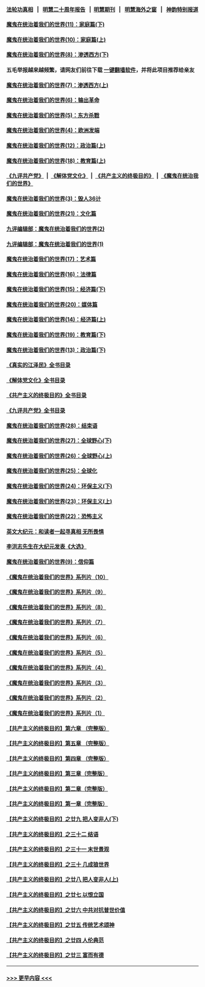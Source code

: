 #### [法轮功真相](https://github.com/gfw-breaker/truth/blob/master/README.md?t=0) &nbsp;&nbsp;|&nbsp;&nbsp; [明慧二十周年报告](https://github.com/gfw-breaker/mh-reports/blob/master/README.md?t=0) &nbsp;&nbsp;|&nbsp;&nbsp;[明慧期刊](https://github.com/gfw-breaker/mh-qikan) &nbsp;&nbsp;|&nbsp;&nbsp; [明慧海外之窗](https://github.com/gfw-breaker/mh-news/blob/master/README.md?t=0) &nbsp;&nbsp;|&nbsp;&nbsp; [神韵特别报道](https://github.com/gfw-breaker/mh-news/blob/master/shenyun.md?t=0)
#### [魔鬼在统治着我们的世界(11)：家庭篇(下)](../pages/nsc422/n10440961.md?t=12041301) 
#### [魔鬼在统治着我们的世界(10)：家庭篇(上)](../pages/nsc422/n10435448.md?t=12041301) 
#### [魔鬼在统治着我们的世界(8)：渗透西方(下)](../pages/nsc422/n10429603.md?t=12041301) 
#### 五毛举报越来越频繁，请网友们前往下载 [一键翻墙软件](https://github.com/gfw-breaker/ssr-accounts)，并将此项目推荐给亲友
#### [魔鬼在统治着我们的世界(7)：渗透西方(上)](../pages/nsc422/n10426013.md?t=12041301) 
#### [魔鬼在统治着我们的世界(6)：输出革命](../pages/nsc422/n10421536.md?t=12041301) 
#### [魔鬼在统治着我们的世界(5)：东方杀戮](../pages/nsc422/n10417707.md?t=12041301) 
#### [魔鬼在统治着我们的世界(4)：欧洲发端](../pages/nsc422/n10414890.md?t=12041301) 
#### [魔鬼在统治着我们的世界(12)：政治篇(上)](../pages/nsc422/n10444576.md?t=12041301) 
#### [魔鬼在统治着我们的世界(18)：教育篇(上)](../pages/nsc422/n10526970.md?t=12041301) 
#### [《九评共产党》](https://github.com/begood0513/9ping.md/blob/master/README.md) &nbsp;|&nbsp; [《解体党文化》](../../../../jtdwh.md/blob/master/README.md)  &nbsp;|&nbsp; [《共产主义的终极目的》](../../../../gczydzjmd.md/blob/master/README.md) &nbsp;|&nbsp; [《魔鬼在统治我们的世界》](../../../../mgztzwmdsj.md/blob/master/README.md) 
#### [魔鬼在统治着我们的世界(3)：毁人36计](../pages/nsc422/n10411583.md?t=12041301) 
#### [魔鬼在统治着我们的世界(21)：文化篇](../pages/nsc422/n10597706.md?t=12041301) 
#### [九评编辑部：魔鬼在统治着我们的世界(2)](../pages/nsc422/n10410036.md?t=12041301) 
#### [九评编辑部：魔鬼在统治着我们的世界(1)](../pages/nsc422/n10406825.md?t=12041301) 
#### [魔鬼在统治着我们的世界(17)：艺术篇](../pages/nsc422/n10499093.md?t=12041301) 
#### [魔鬼在统治着我们的世界(16)：法律篇](../pages/nsc422/n10485969.md?t=12041301) 
#### [魔鬼在统治着我们的世界(15)：经济篇(下)](../pages/nsc422/n10469975.md?t=12041301) 
#### [魔鬼在统治着我们的世界(20)：媒体篇](../pages/nsc422/n10586579.md?t=12041301) 
#### [魔鬼在统治着我们的世界(14)：经济篇(上)](../pages/nsc422/n10457370.md?t=12041301) 
#### [魔鬼在统治着我们的世界(19)：教育篇(下)](../pages/nsc422/n10564808.md?t=12041301) 
#### [魔鬼在统治着我们的世界(13)：政治篇(下)](../pages/nsc422/n10448270.md?t=12041301) 
#### [《真实的江泽民》全书目录](../pages/nsc422/n13721399.md?t=12041301) 
#### [《解体党文化》全书目录](../pages/nsc422/n13721157.md?t=12041301) 
#### [《共产主义的终极目的》全书目录](../pages/nsc422/n13721048.md?t=12041301) 
#### [《九评共产党》全书目录](../pages/nsc422/n13708085.md?t=12041301) 
#### [魔鬼在统治着我们的世界(28)：结束语](../pages/nsc422/n10936246.md?t=12041301) 
#### [魔鬼在统治着我们的世界(27)：全球野心(下)](../pages/nsc422/n10928319.md?t=12041301) 
#### [魔鬼在统治着我们的世界(26)：全球野心(上)](../pages/nsc422/n10900318.md?t=12041301) 
#### [魔鬼在统治着我们的世界(25)：全球化](../pages/nsc422/n10788205.md?t=12041301) 
#### [魔鬼在统治着我们的世界(24)：环保主义(下)](../pages/nsc422/n10695307.md?t=12041301) 
#### [魔鬼在统治着我们的世界(23)：环保主义(上)](../pages/nsc422/n10688613.md?t=12041301) 
#### [魔鬼在统治着我们的世界(22)：恐怖主义](../pages/nsc422/n10614727.md?t=12041301) 
#### [英文大纪元：和读者一起寻真相 无所畏惧](../pages/nsc422/n12542027.md?t=12041301) 
#### [李洪志先生在大纪元发表《大选》](../pages/nsc422/n12534746.md?t=12041301) 
#### [魔鬼在统治着我们的世界(9)：信仰篇](../pages/nsc422/n10432159.md?t=12041301) 
#### [《魔鬼在统治着我们的世界》系列片（10）](../pages/nsc422/n12292670.md?t=12041301) 
#### [《魔鬼在统治着我们的世界》系列片（9）](../pages/nsc422/n12290859.md?t=12041301) 
#### [《魔鬼在统治着我们的世界》系列片（8）](../pages/nsc422/n12287445.md?t=12041301) 
#### [《魔鬼在统治着我们的世界》系列片（7）](../pages/nsc422/n12283425.md?t=12041301) 
#### [《魔鬼在统治着我们的世界》系列片（6）](../pages/nsc422/n12282314.md?t=12041301) 
#### [《魔鬼在统治着我们的世界》系列片（5）](../pages/nsc422/n12281419.md?t=12041301) 
#### [《魔鬼在统治着我们的世界》系列片（4）](../pages/nsc422/n12274024.md?t=12041301) 
#### [《魔鬼在统治着我们的世界》系列片（3）](../pages/nsc422/n12271322.md?t=12041301) 
#### [《魔鬼在统治着我们的世界》系列片（2）](../pages/nsc422/n12269049.md?t=12041301) 
#### [《魔鬼在统治着我们的世界》系列片（1）](../pages/nsc422/n12267575.md?t=12041301) 
#### [【共产主义的终极目的】第六章 （完整版）](../pages/nsc422/n11428913.md?t=12041301) 
#### [【共产主义的终极目的】第五章 （完整版）](../pages/nsc422/n11428912.md?t=12041301) 
#### [【共产主义的终极目的】第四章 （完整版）](../pages/nsc422/n11428907.md?t=12041301) 
#### [【共产主义的终极目的】第三章（完整版）](../pages/nsc422/n11428848.md?t=12041301) 
#### [【共产主义的终极目的】第二章（完整版）](../pages/nsc422/n11428831.md?t=12041301) 
#### [【共产主义的终极目的】第一章（完整版）](../pages/nsc422/n11417651.md?t=12041301) 
#### [【共产主义的终极目的】之廿九 把人变非人(下)](../pages/nsc422/n11344140.md?t=12041301) 
#### [【共产主义的终极目的】之三十二 结语](../pages/nsc422/n11360535.md?t=12041301) 
#### [【共产主义的终极目的】之三十一 末世景观](../pages/nsc422/n11351129.md?t=12041301) 
#### [【共产主义的终极目的】之三十 几成狼世界](../pages/nsc422/n11348280.md?t=12041301) 
#### [【共产主义的终极目的】之廿八 把人变非人(上)](../pages/nsc422/n11340492.md?t=12041301) 
#### [【共产主义的终极目的】之廿七 以恨立国](../pages/nsc422/n11336944.md?t=12041301) 
#### [【共产主义的终极目的】之廿六 中共对抗普世价值](../pages/nsc422/n11324785.md?t=12041301) 
#### [【共产主义的终极目的】之廿五 传统艺术颂神](../pages/nsc422/n11296396.md?t=12041301) 
#### [【共产主义的终极目的】之廿四 人伦典范](../pages/nsc422/n11296397.md?t=12041301) 
#### [【共产主义的终极目的】之廿三 富而有德](../pages/nsc422/n11283598.md?t=12041301) 

----
#### [ >>> 更早内容 <<< ](../indexes/nsc422-earlier.md)
